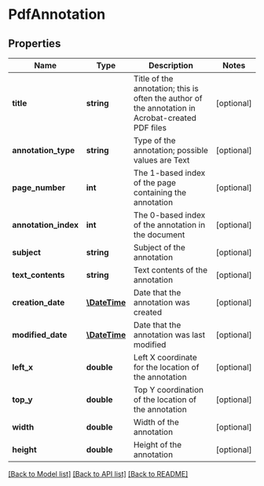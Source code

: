 # PdfAnnotation

## Properties
Name | Type | Description | Notes
------------ | ------------- | ------------- | -------------
**title** | **string** | Title of the annotation; this is often the author of the annotation in Acrobat-created PDF files | [optional] 
**annotation_type** | **string** | Type of the annotation; possible values are Text | [optional] 
**page_number** | **int** | The 1-based index of the page containing the annotation | [optional] 
**annotation_index** | **int** | The 0-based index of the annotation in the document | [optional] 
**subject** | **string** | Subject of the annotation | [optional] 
**text_contents** | **string** | Text contents of the annotation | [optional] 
**creation_date** | [**\DateTime**](\DateTime.md) | Date that the annotation was created | [optional] 
**modified_date** | [**\DateTime**](\DateTime.md) | Date that the annotation was last modified | [optional] 
**left_x** | **double** | Left X coordinate for the location of the annotation | [optional] 
**top_y** | **double** | Top Y coordination of the location of the annotation | [optional] 
**width** | **double** | Width of the annotation | [optional] 
**height** | **double** | Height of the annotation | [optional] 

[[Back to Model list]](../README.md#documentation-for-models) [[Back to API list]](../README.md#documentation-for-api-endpoints) [[Back to README]](../README.md)



